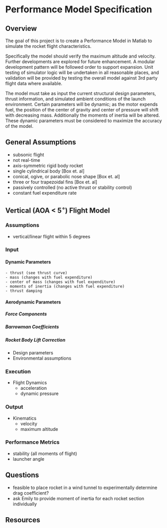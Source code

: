 # Performance Model Specification

## Overview 
The goal of this project is to create a Performance Model in Matlab to simulate the rocket flight characteristics.

Specifically the model should verify the maximum altitude and velocity. Further developments are explored for future enhancement. A modular development pattern will be followed order to support expansion. Unit testing of simulator logic will be undertaken in all reasonable places, and validation will be provided by testing the overall model against 3rd party flight data where available.

The model must take as input the current structural design parameters, thrust information, and simulated ambient conditions of the launch environment. Certain parameters will be dynamic; as the motor expends fuel, the position of the center of gravity and center of pressure will shift with decreasing mass. Additionally the moments of inertia will be altered. These dynamic parameters must be considered to maximize the accuracy of the model.

## General Assumptions

- subsonic flight
- not real-time
- axis-symmetric rigid body rocket
- single cylindrical body [Box et. al]
- conical, ogive, or parabolic nose shape [Box et. al]
- three or four trapezoidal fins [Box et. al]
- passively controlled (no active thrust or stability control)
- constant fuel expenditure rate

## Vertical (AOA < 5$^\circ$) Flight Model

### Assumptions
- vertical/linear flight within 5 degrees

### Input

#### Dynamic Parameters

    - thrust (see thrust curve)
    - mass (changes with fuel expenditure)
    - center of mass (changes with fuel expenditure)
    - moments of inertia (changes with fuel expenditure)
    - thrust damping 

#### Aerodynamic Parameters

##### Force Components

##### Barrowman Coefficients

##### Rocket Body Lift Correction

- Design parameters
- Environmental assumptions

### Execution
- Flight Dynamics
    - acceleration
    - dynamic pressure

### Output
- Kinematics 
    - velocity
    - maximum altitude

### Performance Metrics
- stability (all moments of flight)
- launcher angle

## Questions
- feasible to place rocket in a wind tunnel to experimentally determine drag coefficient?
- ask Emily to provide moment of inertia for each rocket section individually


## Resources
[Thrust Curves]:(http://www.thrustcurve.org/simfilesearch.jsp?id=1591)
[Datcom]:(http://www.holycows.net/datcom/)
[United States Air Force Stability and Control Datcom Method]:(http://oai.dtic.mil/oai/oai?verb=getRecord&metadataPrefix=html&identifier=ADB072483)
